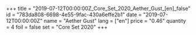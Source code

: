 +++
title = "2019-07-12T00:00:00Z_Core_Set_2020_Aether_Gust_[en]_false"
id = "783da808-6698-4e55-9fac-430a6effe2b1"
date = "2019-07-12T00:00:00Z"
name = "Aether Gust"
lang = ["en"]
price = "0.46"
quantity = 4
foil = false
set = "Core Set 2020"
+++
